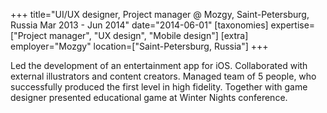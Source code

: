 +++
title="UI/UX designer, Project manager @ Mozgy, Saint-Petersburg, Russia  Mar 2013 - Jun 2014"
date="2014-06-01"
[taxonomies]
expertise=["Project manager", "UX design", "Mobile design"]
[extra]
employer="Mozgy"
location=["Saint-Petersburg, Russia"]
+++

Led the development of an entertainment app for iOS. Collaborated with external illustrators and content creators. Managed team of 5 people, who successfully produced the first level in high fidelity. Together with game designer presented educational game at Winter Nights conference.
